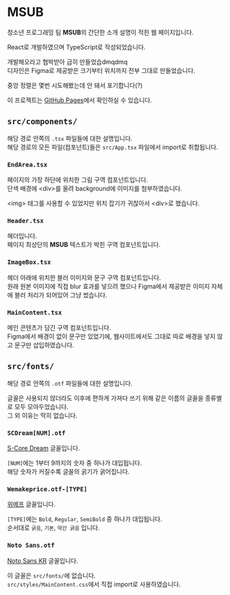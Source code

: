# MSUB

청소년 프로그래밍 팀 <b>MSUB</b>의 간단한 소개 설명이 적힌 웹 페이지입니다.

React로 개발하였으며 TypeScript로 작성되었습니다.

개발해오라고 협박받아 급히 만들었습dmqdmq\
디자인은 Figma로 제공받은 크기부터 위치까지 전부 그대로 만들었습니다.

중앙 정렬은 몇번 시도해봤는데 안 돼서 포기합니다(?)

이 프로젝트는 [GitHub Pages](https://WhiteKr.github.io/MSUB)에서 확인하실 수 있습니다.



## `src/components/`
해당 경로 안쪽의 `.tsx` 파일들에 대한 설명입니다.\
해당 경로의 모든 파일(컴포넌트)들은 `src/App.tsx` 파일에서 import로 취합됩니다.


### `EndArea.tsx`

페이지의 가장 하단에 위치한 그림 구역 컴포넌트입니다.\
단색 배경에 \<div>를 올려 background에 이미지를 첨부하였습니다.

\<img> 태그를 사용할 수 있었지만 위치 잡기가 귀찮아서 \<div>로 했습니다.


### `Header.tsx`

헤더입니다.\
페이지 최상단의 <b>MSUB</b> 텍스트가 박힌 구역 컴포넌트입니다.


### `ImageBox.tsx`

헤더 아래에 위치한 블러 이미지와 문구 구역 컴포넌트입니다.\
원래 원본 이미지에 직접 blur 효과를 넣으려 했으나 Figma에서 제공받은 이미지 자체에 블러 처리가 되어있어 그냥 썼습니다.

### `MainContent.tsx`

메인 콘텐츠가 담긴 구역 컴포넌트입니다.\
Figma에서 배경이 없이 문구만 있었기에, 웹사이트에서도 그대로 따로 배경을 넣지 않고 문구만 삽입하였습니다.



## `src/fonts/`
해당 경로 안쪽의 `.otf` 파일들에 대한 설명입니다.

글꼴은 사용되지 않더라도 이후에 편하게 가져다 쓰기 위해 같은 이름의 글꼴을 종류별로 모두 모아두었습니다.\
그 외 이유는 딱히 없습니다.

### `SCDream[NUM].otf`

[S-Core Dream](https://www.s-core.co.kr/company/font/) 글꼴입니다.

`[NUM]`에는 1부터 9까지의 숫자 중 하나가 대입됩니다.\
해당 숫자가 커질수록 글꼴의 굵기가 굵어집니다.

### `Wemakeprice.otf-[TYPE]`

[위메프](http://company.wemakeprice.com/wmp/brand) 글꼴입니다.

`[TYPE]`에는 `Bold`, `Regular`, `SemiBold` 중 하나가 대입됩니다.\
순서대로 `굵음`, `기본`, `약간 굵음` 입니다.

### `Noto Sans.otf`

[Noto Sans KR](https://fonts.google.com/specimen/Noto+Sans+KR) 글꼴입니다.

이 글꼴은 `src/fonts/`에 없습니다.\
`src/styles/MainContent.css`에서 직접 import로 사용하였습니다.
